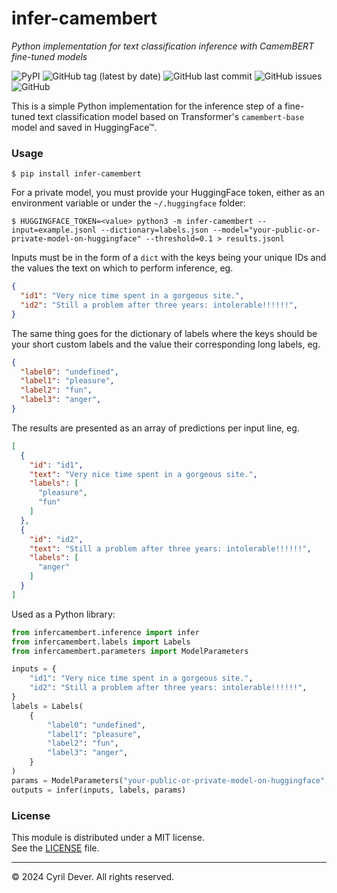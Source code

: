 # infer-camembert
_Python implementation for text classification inference with CamemBERT fine-tuned models_


![PyPI](https://img.shields.io/pypi/v/infer-camembert)
![GitHub tag (latest by date)](https://img.shields.io/github/v/tag/cyrildever/infer-camembert)
![GitHub last commit](https://img.shields.io/github/last-commit/cyrildever/infer-camembert)
![GitHub issues](https://img.shields.io/github/issues/cyrildever/infer-camembert)
![GitHub](https://img.shields.io/github/license/cyrildever/infer-camembert)

This is a simple Python implementation for the inference step of a fine-tuned text classification model based on Transformer's `camembert-base` model and saved in HuggingFace&trade;.

### Usage

```console
$ pip install infer-camembert
```

For a private model, you must provide your HuggingFace token, either as an environment variable or under the `~/.huggingface` folder:
```console
$ HUGGINGFACE_TOKEN=<value> python3 -m infer-camembert --input=example.jsonl --dictionary=labels.json --model="your-public-or-private-model-on-huggingface" --threshold=0.1 > results.jsonl
```

Inputs must be in the form of a `dict` with the keys being your unique IDs and the values the text on which to perform inference, eg.
```json
{
  "id1": "Very nice time spent in a gorgeous site.",
  "id2": "Still a problem after three years: intolerable!!!!!!",
}
```
The same thing goes for the dictionary of labels where the keys should be your short custom labels and the value their corresponding long labels, eg.
```json
{
  "label0": "undefined",
  "label1": "pleasure",
  "label2": "fun",
  "label3": "anger",
}
```

The results are presented as an array of predictions per input line, eg.
```json
[
  {
    "id": "id1",
    "text": "Very nice time spent in a gorgeous site.", 
    "labels": [
      "pleasure",
      "fun"
    ]
  },
  {
    "id": "id2",
    "text": "Still a problem after three years: intolerable!!!!!!",
    "labels": [
      "anger"
    ]
  }
]
```

Used as a Python library:
```python
from infercamembert.inference import infer
from infercamembert.labels import Labels
from infercamembert.parameters import ModelParameters

inputs = {
    "id1": "Very nice time spent in a gorgeous site.",
    "id2": "Still a problem after three years: intolerable!!!!!!",
}
labels = Labels(
    {
        "label0": "undefined",
        "label1": "pleasure",
        "label2": "fun",
        "label3": "anger",
    }
)
params = ModelParameters("your-public-or-private-model-on-huggingface", 0.1)
outputs = infer(inputs, labels, params)
```


### License

This module is distributed under a MIT license. \
See the [LICENSE](./LICENSE) file.


<hr />
&copy; 2024 Cyril Dever. All rights reserved.